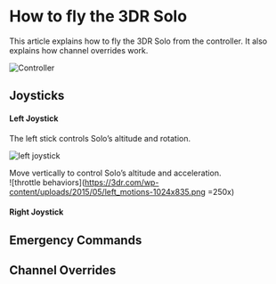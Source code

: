 # How to fly the 3DR Solo
This article explains how to fly the 3DR Solo from the controller. It also explains how channel overrides work.

![Controller](http://www.halo-robotics.com/wp-content/uploads/2015/12/3dr-solo-controller.png)

## Joysticks
#### Left Joystick
The left stick controls Solo’s altitude and rotation.

![left joystick](https://3dr.com/wp-content/uploads/2015/05/left_stick-300x221.png)


Move vertically to control Solo’s altitude and acceleration.               
![throttle behaviors](https://3dr.com/wp-content/uploads/2015/05/left_motions-1024x835.png =250x) 



#### Right Joystick



## Emergency Commands


## Channel Overrides
 

